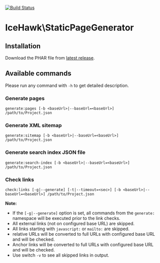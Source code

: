 [![Build Status](https://travis-ci.org/icehawk/static-page-generator.svg?branch=master)](https://travis-ci.org/icehawk/static-page-generator)

# IceHawk\StaticPageGenerator

## Installation

Download the PHAR file from [latest release](https://github.com/icehawk/static-page-generator/releases/latest).

## Available commands

Please run any command with `-h` to get detailed description.

### Generate pages
 
`generate:pages [-b <baseUrl>|--baseUrl=<baseUrl>] /path/to/Project.json`

### Generate XML sitemap

`generate:sitemap [-b <baseUrl>|--baseUrl=<baseUrl>] /path/to/Project.json`

### Generate search index JSON file

`generate:search-index [-b <baseUrl>|--baseUrl=<baseUrl>] /path/to/Project.json`

### Check links

`check:links [-g|--generate] [-t|--timeout=<sec>] [-b <baseUrl>|--baseUrl=<baseUrl>] /path/to/Project.json`

**Note:**
 * If the `[-g|--generate]` option is set, all commands from the `generate:` namespace will be executed prior to the link checks.
 * All external links (not on configured base URL) are skipped.
 * All links starting with `javascript:` or `mailto:` are skipped.
 * relative URLs will be converted to full URLs with configured base URL and will be checked.
 * Anchor links will be converted to full URLs with configured base URL and will be checked.
 * Use switch `-v` to see all skipped links in output.
